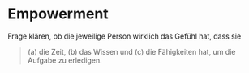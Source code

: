 Empowerment
===========

Frage klären, ob die jeweilige Person wirklich das Gefühl hat, dass sie 
> (a) die Zeit, (b) das Wissen und (c) die Fähigkeiten
hat, um die Aufgabe zu erledigen.